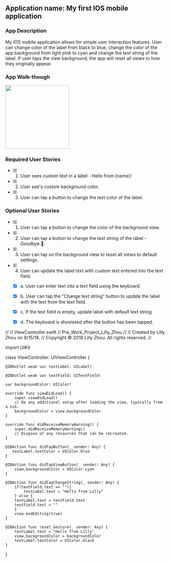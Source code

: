 ## Application name: My first IOS mobile application

### App Description
My IOS mobile application allows for simple user interaction features. User can change color of the label from black to blue, change the color of the app background from light pink to cyan and change the text string of the label. If user taps the view background, the app will reset all views to how they originally appear.   

### App Walk-though

<img src="http://recordit.co/INCLGHwWlL" width=200><br>

### Required User Stories
- [X] 1. User sees custom text in a label - Hello from {name}!
- [X] 2. User see's custom background color.
- [X] 3. User can tap a button to change the text color of the label.

### Optional User Stories
- [X] 1. User can tap a button to change the color of the background view.
- [X] 2. User can tap a button to change the text string of the label - Goodbye 👋.
- [X] 3. User can tap on the background view to reset all views to default settings.
- [X] 4. User can update the label text with custom text entered into the text field.
   - [X] a. User can enter text into a text field using the keyboard.
   - [X] b. User can tap the "Change text string" button to update the label with the text from the text field.
   - [X] c. If the text field is empty, update label with default text string.
   - [X] d. The keyboard is dismissed after the button has been tapped.





//
//  ViewController.swift
//  Pre_Work_Project_Lilly_Zhou
//
//  Created by Lilly Zhou on 9/15/18.
//  Copyright © 2018 Lilly Zhou. All rights reserved.
//

import UIKit

class ViewController: UIViewController {

    
    @IBOutlet weak var textLabel: UILabel!
    
    @IBOutlet weak var textField: UITextField!
    
    var backgroundColor: UIColor!
    
    override func viewDidLoad() {
        super.viewDidLoad()
        // Do any additional setup after loading the view, typically from a nib.
        backgroundColor = view.backgroundColor
    }

    override func didReceiveMemoryWarning() {
        super.didReceiveMemoryWarning()
        // Dispose of any resources that can be recreated.
    }

    @IBAction func didTapButton(_ sender: Any) {
       textLabel.textColor = UIColor.blue
    }
    
    @IBAction func didTapViewButton(_ sender: Any) {
        view.backgroundColor = UIColor.cyan
    }
    
    @IBAction func didTapChangeString(_ sender: Any) {
        if(textField.text == ""){
            textLabel.text = "Hello from Lilly"
        } else {
        textLabel.text = textField.text
        textField.text = ""
        }
        view.endEditing(true)
    }
    
    @IBAction func reset_Gesture(_ sender: Any) {
        textLabel.text = "Hello from Lilly"
        view.backgroundColor = backgroundColor
        textLabel.textColor = UIColor.black
    }
}
